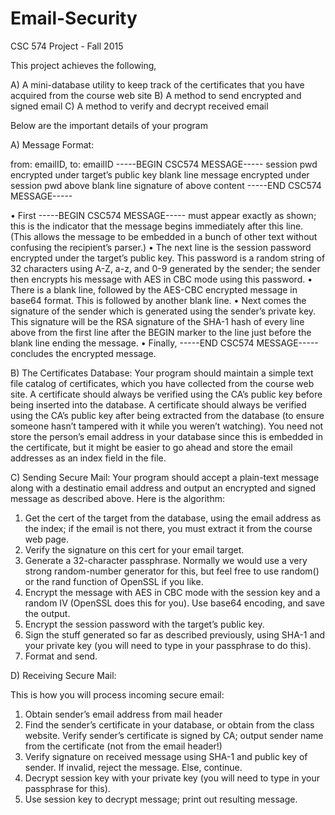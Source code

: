 # Email-Security

CSC 574 Project - Fall 2015

This project achieves the following,

A)    A mini-database utility to keep track of the certificates that you have acquired from the course web site
B)     A method to send encrypted and signed email
C)     A method to verify and decrypt received email


Below are the important details of your program
 
A) Message Format:
 
from: emailID, to: emailID
-----BEGIN CSC574 MESSAGE-----
session pwd encrypted under target’s public key
blank line
message encrypted under session pwd above
blank line
signature of above content
-----END CSC574 MESSAGE-----
 
 
• First -----BEGIN CSC574 MESSAGE----- must appear exactly as shown; this is the indicator that the message begins immediately after this line. (This allows the message to be embedded in a bunch of other text without confusing the recipient’s parser.)
• The next line is the session password encrypted under the target’s public key. This password is a random string of 32 characters using A-Z, a-z, and 0-9 generated by the sender; the sender then encrypts his message with AES in CBC mode using this password.
• There is a blank line, followed by the AES-CBC encrypted message in base64 format. This is followed by another blank line.
• Next comes the signature of the sender which is generated using the sender’s private key. This signature will be the RSA signature of the SHA-1 hash of every line above from the first line after the BEGIN marker to the line just before the blank line ending the message.
• Finally, -----END CSC574 MESSAGE----- concludes the encrypted message.
 

B) The Certificates Database:
Your program should maintain a simple text file catalog of certificates, which you have collected from the course web site. A certificate should always be verified using the CA’s public key before being inserted into the database. A certificate should always be verified using the CA’s public key after being extracted from the database (to ensure someone hasn’t tampered with it while you weren’t watching). You need not store the person’s email address in your database since this is embedded in the certificate, but it might be easier to go ahead and store the email addresses as an index field in the file.
 
 
C) Sending Secure Mail:
Your program should accept a plain-text message along with a destinatio email address and output an encrypted and signed message as described above. Here is the algorithm:

1. Get the cert of the target from the database, using the email address as the index; if the email is not there, you must extract it from the course web page.
2. Verify the signature on this cert for your email target.
3. Generate a 32-character passphrase. Normally we would use a very strong random-number generator for this, but feel free to use random() or the rand function of OpenSSL if you like.
4. Encrypt the message with AES in CBC mode with the session key and a random IV (OpenSSL does this for you). Use base64 encoding, and save the output.
5. Encrypt the session password with the target’s public key.
6. Sign the stuff generated so far as described previously, using SHA-1 and your private key (you will need to type in your passphrase to do this).
7. Format and send.
 
D) Receiving Secure Mail:

This is how you will process incoming secure email:
1. Obtain sender’s email address from mail header
2. Find the sender’s certificate in your database, or obtain from the class website. Verify sender’s certificate is signed by CA; output sender name from the certificate (not from the email header!)
3. Verify signature on received message using SHA-1 and public key of sender. If invalid, reject the message. Else, continue.
4. Decrypt session key with your private key (you will need to type in your passphrase for this).
5. Use session key to decrypt message; print out resulting message.